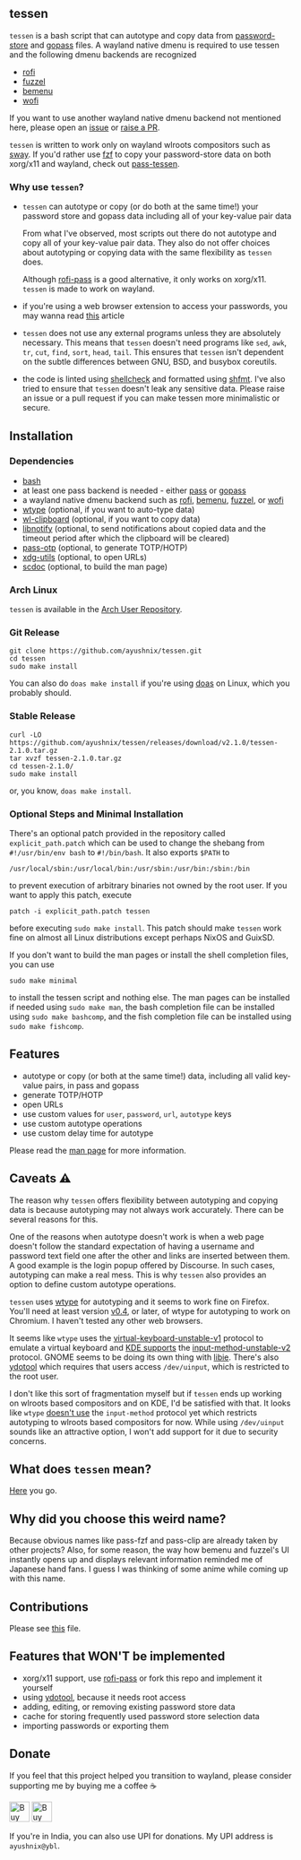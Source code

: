 ## tessen

`tessen` is a bash script that can autotype and copy data from
[password-store](https://git.zx2c4.com/password-store/) and
[gopass](https://github.com/gopasspw/gopass) files. A wayland native dmenu is required to use tessen
and the following dmenu backends are recognized

- [rofi](https://github.com/lbonn/rofi)
- [fuzzel](https://codeberg.org/dnkl/fuzzel)
- [bemenu](https://github.com/Cloudef/bemenu)
- [wofi](https://hg.sr.ht/~scoopta/wofi)

If you want to use another wayland native dmenu backend not mentioned here, please open an
[issue](https://github.com/ayushnix/tessen/issues) or [raise a
PR](https://github.com/ayushnix/tessen/pulls).

`tessen` is written to work only on wayland wlroots compositors such as [sway](https://swaywm.org/).
If you'd rather use [fzf](https://github.com/junegunn/fzf) to copy your password-store data on both
xorg/x11 and wayland, check out [pass-tessen](https://github.com/ayushnix/pass-tessen).

### Why use `tessen`?

- `tessen` can autotype or copy (or do both at the same time!) your password store and gopass data
  including all of your key-value pair data

  From what I've observed, most scripts out there do not autotype and copy all of your key-value
  pair data. They also do not offer choices about autotyping or copying data with the same
  flexibility as `tessen` does.

  Although [rofi-pass](https://github.com/carnager/rofi-pass) is a good alternative, it only works
  on xorg/x11. `tessen` is made to work on wayland.

- if you're using a web browser extension to access your passwords, you may wanna read
  [this](https://cmpxchg8b.com/passmgrs.html) article

- `tessen` does not use any external programs unless they are absolutely necessary. This means that
  `tessen` doesn't need programs like `sed`, `awk`, `tr`, `cut`, `find`, `sort`, `head`, `tail`.
  This ensures that `tessen` isn't dependent on the subtle differences between GNU, BSD, and busybox
  coreutils.

- the code is linted using [shellcheck](https://github.com/koalaman/shellcheck) and formatted using
  [shfmt](https://github.com/mvdan/sh). I've also tried to ensure that `tessen` doesn't leak any
  sensitive data. Please raise an issue or a pull request if you can make tessen more minimalistic
  or secure.

## Installation

### Dependencies

- [bash](https://www.gnu.org/software/bash/)
- at least one pass backend is needed - either [pass](https://git.zx2c4.com/password-store/) or
  [gopass](https://github.com/gopasspw/gopass)
- a wayland native dmenu backend such as [rofi](https://github.com/lbonn/rofi),
  [bemenu](https://github.com/Cloudef/bemenu), [fuzzel](https://codeberg.org/dnkl/fuzzel), or
  [wofi](https://hg.sr.ht/~scoopta/wofi)
- [wtype](https://github.com/atx/wtype) (optional, if you want to auto-type data)
- [wl-clipboard](https://github.com/bugaevc/wl-clipboard) (optional, if you want to copy data)
- [libnotify](https://gitlab.gnome.org/GNOME/libnotify) (optional, to send notifications about
  copied data and the timeout period after which the clipboard will be cleared)
- [pass-otp](https://github.com/tadfisher/pass-otp) (optional, to generate TOTP/HOTP)
- [xdg-utils](https://www.freedesktop.org/wiki/Software/xdg-utils/) (optional, to open URLs)
- [scdoc](https://git.sr.ht/~sircmpwn/scdoc) (optional, to build the man page)

### Arch Linux

`tessen` is available in the [Arch User Repository](https://aur.archlinux.org/packages/tessen/).

### Git Release

```
git clone https://github.com/ayushnix/tessen.git
cd tessen
sudo make install
```

You can also do `doas make install` if you're using [doas](https://github.com/Duncaen/OpenDoas) on
Linux, which you probably should.

### Stable Release

```
curl -LO https://github.com/ayushnix/tessen/releases/download/v2.1.0/tessen-2.1.0.tar.gz
tar xvzf tessen-2.1.0.tar.gz
cd tessen-2.1.0/
sudo make install
```

or, you know, `doas make install`.

### Optional Steps and Minimal Installation

There's an optional patch provided in the repository called `explicit_path.patch` which can be used
to change the shebang from `#!/usr/bin/env bash` to `#!/bin/bash`. It also exports `$PATH` to

```
/usr/local/sbin:/usr/local/bin:/usr/sbin:/usr/bin:/sbin:/bin
```

to prevent execution of arbitrary binaries not owned by the root user. If you want to apply this
patch, execute

```
patch -i explicit_path.patch tessen
```

before executing `sudo make install`. This patch should make `tessen` work fine on almost all Linux
distributions except perhaps NixOS and GuixSD.

If you don't want to build the man pages or install the shell completion files, you can use

```
sudo make minimal
```

to install the tessen script and nothing else. The man pages can be installed if needed using `sudo
make man`, the bash completion file can be installed using `sudo make bashcomp`, and the fish
completion file can be installed using `sudo make fishcomp`.

## Features

- autotype or copy (or both at the same time!) data, including all valid key-value pairs, in pass
  and gopass
- generate TOTP/HOTP
- open URLs
- use custom values for `user`, `password`, `url`, `autotype` keys
- use custom autotype operations
- use custom delay time for autotype

Please read the [man page](https://github.com/ayushnix/tessen/blob/master/man/tessen.1.scd) for more
information.

## Caveats :warning:

The reason why `tessen` offers flexibility between autotyping and copying data is because autotyping
may not always work accurately. There can be several reasons for this.

One of the reasons when autotype doesn't work is when a web page doesn't follow the standard
expectation of having a username and password text field one after the other and links are inserted
between them. A good example is the login popup offered by Discourse. In such cases, autotyping can
make a real mess. This is why `tessen` also provides an option to define custom autotype operations.

`tessen` uses [wtype](https://github.com/atx/wtype/) for autotyping and it seems to work fine on
Firefox. You'll need at least version [v0.4](https://github.com/atx/wtype/releases/tag/v0.4), or
later, of wtype for autotyping to work on Chromium. I haven't tested any other web browsers.

It seems like `wtype` uses the
[virtual-keyboard-unstable-v1](https://wayland.app/protocols/virtual-keyboard-unstable-v1) protocol
to emulate a virtual keyboard and [KDE
supports](https://invent.kde.org/plasma/kwin/-/issues/74#note_369803) the
[input-method-unstable-v2](https://wayland.app/protocols/input-method-unstable-v1) protocol. GNOME
seems to be doing its own thing with [libie](https://gitlab.gnome.org/GNOME/mutter/-/issues/1974).
There's also [ydotool](https://github.com/ReimuNotMoe/ydotool) which requires that users access
`/dev/uinput`, which is restricted to the root user.

I don't like this sort of fragmentation myself but if `tessen` ends up working on wlroots based
compositors and on KDE, I'd be satisfied with that. It looks like `wtype` [doesn't
use](https://github.com/atx/wtype/issues/5) the `input-method` protocol yet which restricts
autotyping to wlroots based compositors for now. While using `/dev/uinput` sounds like an attractive
option, I won't add support for it due to security concerns.

## What does `tessen` mean?

[Here](https://en.wikipedia.org/wiki/Japanese_war_fan) you go.

## Why did you choose this weird name?

Because obvious names like pass-fzf and pass-clip are already taken by other projects? Also, for
some reason, the way how bemenu and fuzzel's UI instantly opens up and displays relevant information
reminded me of Japanese hand fans. I guess I was thinking of some anime while coming up with this
name.

## Contributions

Please see [this](https://github.com/ayushnix/tessen/blob/master/CONTRIBUTING.md) file.

## Features that WON'T be implemented

- xorg/x11 support, use [rofi-pass](https://github.com/carnager/rofi-pass) or fork this repo and
  implement it yourself
- using [ydotool](https://github.com/ReimuNotMoe/ydotool), because it needs root access
- adding, editing, or removing existing password store data
- cache for storing frequently used password store selection data
- importing passwords or exporting them

## Donate

If you feel that this project helped you transition to wayland, please consider supporting me by
buying me a coffee :coffee:

<a href='https://www.buymeacoffee.com/ayushnix' target='_blank' rel="noopener"><img height='36' style='border:0px;height:36px;' src='https://cdn.buymeacoffee.com/buttons/default-blue.png' border='0' alt='Buy Me a Coffee at buymeacoffee.com' /></a>
<a href='https://ko-fi.com/O5O64SQ4C' target='_blank' rel="noopener"><img height='36' style='border:0px;height:36px;' src='https://cdn.ko-fi.com/cdn/kofi1.png?v=2' border='0' alt='Buy Me a Coffee at ko-fi.com' /></a>

If you're in India, you can also use UPI for donations. My UPI address is `ayushnix@ybl`.
